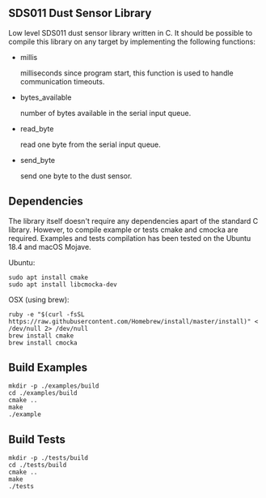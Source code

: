 ## SDS011 Dust Sensor Library

Low level SDS011 dust sensor library written in C. It should be possible to compile this library on any target by implementing the following functions:

- millis

  milliseconds since program start, this function is used to handle communication timeouts.
- bytes_available

  number of bytes available in the serial input queue.
- read_byte

  read one byte from the serial input queue.
- send_byte

  send one byte to the dust sensor.

## Dependencies

The library itself doesn't require any dependencies apart of the standard C library. However, to compile example or tests cmake and cmocka are required. Examples and tests compilation has been tested on the Ubuntu 18.4 and macOS Mojave.

Ubuntu:
```
sudo apt install cmake
sudo apt install libcmocka-dev
```

OSX (using brew):
```
ruby -e "$(curl -fsSL https://raw.githubusercontent.com/Homebrew/install/master/install)" < /dev/null 2> /dev/null
brew install cmake
brew install cmocka
```

## Build Examples

```
mkdir -p ./examples/build
cd ./examples/build
cmake ..
make
./example
```

## Build Tests

```
mkdir -p ./tests/build
cd ./tests/build
cmake ..
make
./tests
```
